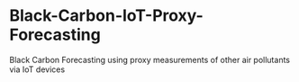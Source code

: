 # Black-Carbon-IoT-Proxy-Forecasting
Black Carbon Forecasting using proxy measurements of other air pollutants via IoT devices
